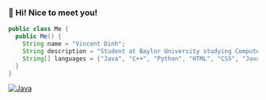 ### 👋 Hi! Nice to meet you!

```java
public class Me {
  public Me() {
    String name = "Vincent Dinh";
    String description = "Student at Baylor University studying Computer Science";
    String[] languages = {"Java", "C++", "Python", "HTML", "CSS", "JavaScript", "React"};
  }
}
```

[![Java](https://img.shields.io/badge/Java-blue)](https://www.java.com/)
